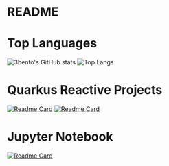 # README

# Top Languages
![3bento's GitHub stats](https://github-readme-stats.vercel.app/api?username=3bento&show_icons=true&bg_color=00000000)
![Top Langs](https://github-readme-stats.vercel.app/api/top-langs/?username=3bento&layout=compact)

# Quarkus Reactive Projects
[![Readme Card](https://github-readme-stats.vercel.app/api/pin/?username=3bento&repo=vertx-udemy)](https://github.com/3bento/vertx-udemy)
[![Readme Card](https://github-readme-stats.vercel.app/api/pin/?username=3bento&repo=reactive-practice)](https://github.com/3bento/reactive-practice)

# Jupyter Notebook
[![Readme Card](https://github-readme-stats.vercel.app/api/pin/?username=3bento&repo=ecommerce_sales_analysis)](https://github.com/3bento/ecommerce_sales_analysis)
